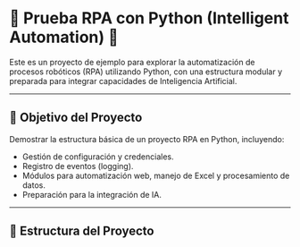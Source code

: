 # 🤖 Prueba RPA con Python (Intelligent Automation) 🤖

Este es un proyecto de ejemplo para explorar la automatización de procesos robóticos (RPA) utilizando Python, con una estructura modular y preparada para integrar capacidades de Inteligencia Artificial.

---

## 🎯 Objetivo del Proyecto

Demostrar la estructura básica de un proyecto RPA en Python, incluyendo:
- Gestión de configuración y credenciales.
- Registro de eventos (logging).
- Módulos para automatización web, manejo de Excel y procesamiento de datos.
- Preparación para la integración de IA.

---

## 📂 Estructura del Proyecto
